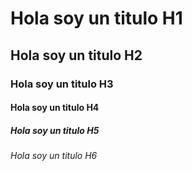 # Hola soy un titulo H1 
## Hola soy un titulo H2 
### Hola soy un titulo H3
#### Hola soy un titulo H4
##### Hola soy un titulo H5
###### Hola soy un titulo H6 


